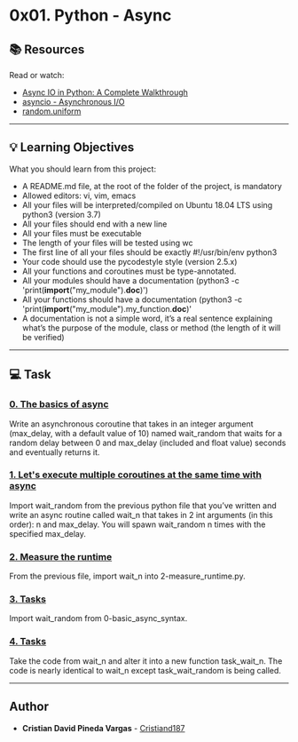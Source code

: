 # 0x01. Python - Async

## :books: Resources
Read or watch:
* [Async IO in Python: A Complete Walkthrough](https://intranet.hbtn.io/rltoken/0FDY9iHLQ_UcSGoYLfv_tQ)
* [asyncio - Asynchronous I/O](https://intranet.hbtn.io/rltoken/mr49MheJNH97N-xHbDUk_w)
* [random.uniform](https://intranet.hbtn.io/rltoken/2d9o-mvWPygQ46-4snE99w)

---
## :bulb: Learning Objectives
What you should learn from this project:

* A README.md file, at the root of the folder of the project, is mandatory
* Allowed editors: vi, vim, emacs
* All your files will be interpreted/compiled on Ubuntu 18.04 LTS using python3 (version 3.7)
* All your files should end with a new line
* All your files must be executable
* The length of your files will be tested using wc
* The first line of all your files should be exactly #!/usr/bin/env python3
* Your code should use the pycodestyle style (version 2.5.x)
* All your functions and coroutines must be type-annotated.
* All your modules should have a documentation (python3 -c 'print(__import__("my_module").__doc__)')
* All your functions should have a documentation (python3 -c 'print(__import__("my_module").my_function.__doc__)'
* A documentation is not a simple word, it’s a real sentence explaining what’s the purpose of the module, class or method (the length of it will be verified)

---
## :computer: Task

### [0. The basics of async](./0-basic_async_syntax.py)
Write an asynchronous coroutine that takes in an integer argument (max_delay, with a default value of 10) named wait_random that waits for a random delay between 0 and max_delay (included and float value) seconds and eventually returns it.


### [1. Let's execute multiple coroutines at the same time with async](./1-concurrent_coroutines.py)
Import wait_random from the previous python file that you’ve written and write an async routine called wait_n that takes in 2 int arguments (in this order): n and max_delay. You will spawn wait_random n times with the specified max_delay.


### [2. Measure the runtime](./2-measure_runtime.py)
From the previous file, import wait_n into 2-measure_runtime.py.


### [3. Tasks](./3-tasks.py)
Import wait_random from 0-basic_async_syntax.


### [4. Tasks](./4-tasks.py)
Take the code from wait_n and alter it into a new function task_wait_n.  The code is nearly identical to wait_n except task_wait_random is being called.

---

## Author
* **Cristian David Pineda Vargas** - [Cristiand187](https://github.com/Cristiand187)